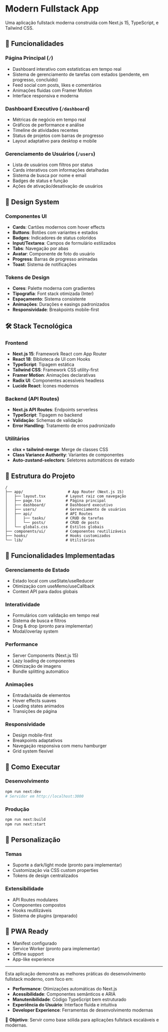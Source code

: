 # Modern Fullstack App

Uma aplicação fullstack moderna construída com Next.js 15, TypeScript, e Tailwind CSS.

## 🚀 Funcionalidades

### Página Principal (`/`)
- Dashboard interativo com estatísticas em tempo real
- Sistema de gerenciamento de tarefas com estados (pendente, em progresso, concluído)
- Feed social com posts, likes e comentários
- Animações fluidas com Framer Motion
- Interface responsiva e moderna

### Dashboard Executivo (`/dashboard`)
- Métricas de negócio em tempo real
- Gráficos de performance e análise
- Timeline de atividades recentes
- Status de projetos com barras de progresso
- Layout adaptativo para desktop e mobile

### Gerenciamento de Usuários (`/users`)
- Lista de usuários com filtros por status
- Cards interativos com informações detalhadas
- Sistema de busca por nome e email
- Badges de status e função
- Ações de ativação/desativação de usuários

## 🎨 Design System

### Componentes UI
- **Cards**: Cartões modernos com hover effects
- **Buttons**: Botões com variantes e estados
- **Badges**: Indicadores de status coloridos
- **Input/Textarea**: Campos de formulário estilizados
- **Tabs**: Navegação por abas
- **Avatar**: Componente de foto do usuário
- **Progress**: Barras de progresso animadas
- **Toast**: Sistema de notificações

### Tokens de Design
- **Cores**: Palette moderna com gradientes
- **Tipografia**: Font stack otimizada (Inter)
- **Espaçamento**: Sistema consistente
- **Animações**: Durações e easings padronizados
- **Responsividade**: Breakpoints mobile-first

## 🛠 Stack Tecnológica

### Frontend
- **Next.js 15**: Framework React com App Router
- **React 18**: Biblioteca de UI com Hooks
- **TypeScript**: Tipagem estática
- **Tailwind CSS**: Framework CSS utility-first
- **Framer Motion**: Animações declarativas
- **Radix UI**: Componentes acessíveis headless
- **Lucide React**: Ícones modernos

### Backend (API Routes)
- **Next.js API Routes**: Endpoints serverless
- **TypeScript**: Tipagem no backend
- **Validação**: Schemas de validação
- **Error Handling**: Tratamento de erros padronizado

### Utilitários
- **clsx + tailwind-merge**: Merge de classes CSS
- **Class Variance Authority**: Variantes de componentes
- **Auto-zustand-selectors**: Seletores automáticos de estado

## 📁 Estrutura do Projeto

```
/
├── app/                    # App Router (Next.js 15)
│   ├── layout.tsx         # Layout raiz com navegação
│   ├── page.tsx           # Página principal
│   ├── dashboard/         # Dashboard executivo
│   ├── users/             # Gerenciamento de usuários
│   ├── api/               # API Routes
│   │   ├── tasks/         # CRUD de tarefas
│   │   └── posts/         # CRUD de posts
│   └── globals.css        # Estilos globais
├── components/ui/         # Componentes reutilizáveis
├── hooks/                 # Hooks customizados
└── lib/                   # Utilitários
```

## 🌟 Funcionalidades Implementadas

### Gerenciamento de Estado
- Estado local com useState/useReducer
- Otimização com useMemo/useCallback
- Context API para dados globais

### Interatividade
- Formulários com validação em tempo real
- Sistema de busca e filtros
- Drag & drop (pronto para implementar)
- Modal/overlay system

### Performance
- Server Components (Next.js 15)
- Lazy loading de componentes
- Otimização de imagens
- Bundle splitting automático

### Animações
- Entrada/saída de elementos
- Hover effects suaves
- Loading states animados
- Transições de página

### Responsividade
- Design mobile-first
- Breakpoints adaptativos
- Navegação responsiva com menu hamburger
- Grid system flexível

## 🚀 Como Executar

### Desenvolvimento
```bash
npm run next:dev
# Servidor em http://localhost:3000
```

### Produção
```bash
npm run next:build
npm run next:start
```

## 🔧 Personalização

### Temas
- Suporte a dark/light mode (pronto para implementar)
- Customização via CSS custom properties
- Tokens de design centralizados

### Extensibilidade
- API Routes modulares
- Componentes compostos
- Hooks reutilizáveis
- Sistema de plugins (preparado)

## 📱 PWA Ready
- Manifest configurado
- Service Worker (pronto para implementar)
- Offline support
- App-like experience

---

Esta aplicação demonstra as melhores práticas do desenvolvimento fullstack moderno, com foco em:
- **Performance**: Otimizações automáticas do Next.js
- **Acessibilidade**: Componentes semânticos e ARIA
- **Manutenibilidade**: Código TypeScript bem estruturado
- **Experiência do Usuário**: Interface fluida e intuitiva
- **Developer Experience**: Ferramentas de desenvolvimento modernas

🎯 **Objetivo**: Servir como base sólida para aplicações fullstack escaláveis e modernas.